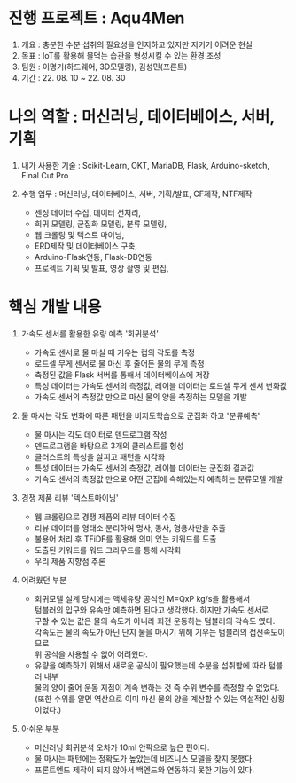 # 진행 프로젝트 : Aqu4Men
1. 개요 : 충분한 수분 섭취의 필요성을 인지하고 있지만 지키기 어려운 현실        
2. 목표 : IoT를 활용해 물먹는 습관을 형성시킬 수 있는 환경 조성
3. 팀원 : 이명기(하드웨어, 3D모델링), 김성민(프론트)
4. 기간 : 22. 08. 10 ~ 22. 08. 30

# 나의 역할 : 머신러닝, 데이터베이스, 서버, 기획
1. 내가 사용한 기술 : Scikit-Learn, OKT, MariaDB, Flask, Arduino-sketch, Final Cut Pro

2. 수행 업무 : 머신러닝, 데이터베이스, 서버, 기획/발표, CF제작, NTF제작
    - 센싱 데이터 수집, 데이터 전처리, 
    - 회귀 모델링, 군집화 모델링, 분류 모델링,
    - 웹 크롤링 및 텍스트 마이닝,
    - ERD제작 및 데이터베이스 구축,
    - Arduino-Flask연동, Flask-DB연동
    - 프로젝트 기획 및 발표, 영상 촬영 및 편집,

# 핵심 개발 내용
1. 가속도 센서를 활용한 유량 예측 '회귀분석'
    - 가속도 센서로 물 마실 때 기우는 컵의 각도를 측정
    - 로드셀 무게 센서로 물 마신 후 줄어든 물의 무게 측정
    - 측정된 값을 Flask 서버를 통해서 데이터베이스에 저장
    - 특성 데이터는 가속도 센서의 측정값, 레이블 데이터는 로드셀 무게 센서 변화값
    - 가속도 센서의 측정값 만으로 마신 물의 양을 측정하는 모델을 개발

2. 물 마시는 각도 변화에 따른 패턴을 비지도학습으로 군집화 하고 '분류예측'
    - 물 마시는 각도 데이터로 덴드로그램 작성
    - 덴드로그램을 바탕으로 3개의 클러스트를 형성
    - 클러스트의 특성을 살피고 패턴을 시각화
    - 특성 데이터는 가속도 센서의 측정값, 레이블 데이터는 군집화 결과값
    - 가속도 센서의 측정값 만으로 어떤 군집에 속해있는지 예측하는 분류모델 개발

3. 경쟁 제품 리뷰 '텍스트마이닝'
    - 웹 크롤링으로 경쟁 제품의 리뷰 데이터 수집
    - 리뷰 데이터를 형태소 분리하여 명사, 동사, 형용사만을 추출
    - 불용어 처리 후 TFiDF를 활용해 의미 있는 키워드를 도출
    - 도출된 키워드를 워드 크라우드를 통해 시각화
    - 우리 제품 지향점 추론

4. 어려웠던 부분
    - 회귀모델 설계 당시에는 액체유량 공식인 M=QxP kg/s을 활용해서   
      텀블러의 입구와 유속만 예측하면 된다고 생각했다. 하지만 가속도 센서로  
      구할 수 있는 값은 물의 속도가 아니라 회전 운동하는 텀블러의 각속도 였다.  
      각속도는 물의 속도가 아닌 단지 물을 마시기 위해 기우는 텀블러의 접선속도이므로  
      위 공식을 사용할 수 없어 어려웠다.
    - 유량을 예측하기 위해서 새로운 공식이 필요했는데 수분을 섭취함에 따라 텀블러 내부  
      물의 양이 줄어 운동 지점이 계속 변하는 것 즉 수위 변수를 측정할 수 없었다.  
      (또한 수위를 알면 역산으로 이미 마신 물의 양을 계산할 수 있는 역설적인 상황이었다.)

5. 아쉬운 부분
    - 머신러닝 회귀분석 오차가 10ml 안팍으로 높은 편이다.
    - 물 마시는 패턴에는 정확도가 높았는데 비즈니스 모델을 찾지 못했다.
    - 프론트엔드 제작이 되지 않아서 백엔드와 연동하지 못한 기능이 있다.
